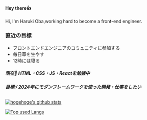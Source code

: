 #### Hey there👍
Hi, I'm Haruki Oba,working hard to become a front-end engineer.

### 直近の目標
- フロントエンドエンジニアのコミュニティに参加する
- 毎日草を生やす
- 12時には寝る

##### 現在🌱  HTML・CSS・JS・Reactを勉強中
##### 目標⚡  2024年にモダンフレームワークを使った開発・仕事をしたい

<!-- リポジトリステータス -->
[![hogehoge's github stats](https://github-readme-stats.vercel.app/api?username=haruki0314&hide=contribs&count_private=true&show_icons=true&theme=tokyonight)](https://github.com/haruki0314/)

<!-- ソースコード統計 -->
[![Top used Langs](https://github-readme-stats.vercel.app/api/top-langs/?username=haruki0314&layout=compact&theme=tokyonight)](https://github.com/haruki0314/)


